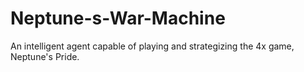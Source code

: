 # Neptune-s-War-Machine
An intelligent agent capable of playing and strategizing the 4x game, Neptune's Pride.

